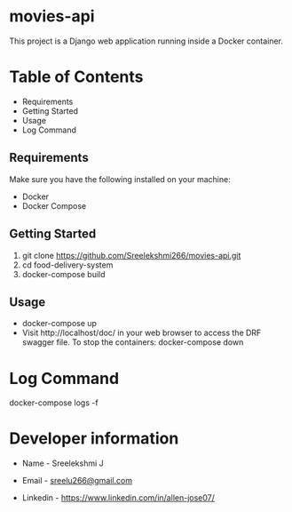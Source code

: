 # movies-api
This project is a Django web application running inside a Docker container.

# Table of Contents
- Requirements
- Getting Started
- Usage
- Log Command

## Requirements
Make sure you have the following installed on your machine:
- Docker
- Docker Compose
  
## Getting Started
  1. git clone https://github.com/Sreelekshmi266/movies-api.git
  2. cd food-delivery-system
  3. docker-compose build

## Usage
- docker-compose up
- Visit http://localhost/doc/ in your web browser to access the DRF swagger file.
To stop the containers: docker-compose down
# Log Command
docker-compose logs -f


# Developer information
- Name - Sreelekshmi J

- Email - sreelu266@gmail.com

- Linkedin - https://www.linkedin.com/in/allen-jose07/

